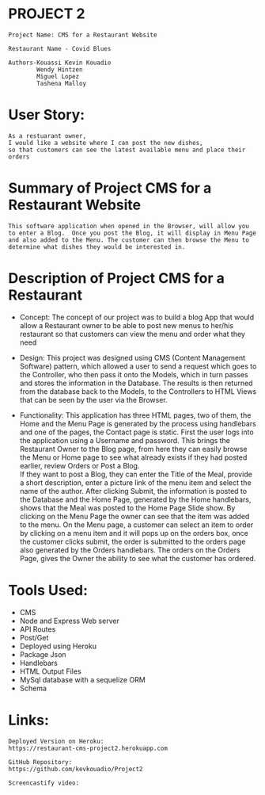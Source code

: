 # PROJECT 2
    Project Name: CMS for a Restaurant Website

    Restaurant Name - Covid Blues

    Authors-Kouassi Kevin Kouadio
            Wendy Hintzen
            Miguel Lopez
            Tashena Malloy

# User Story:
    As a restuarant owner, 
    I would like a website where I can post the new dishes, 
    so that customers can see the latest available menu and place their orders

# Summary of Project CMS for a Restaurant Website
    This software application when opened in the Browser, will allow you to enter a Blog.  Once you post the Blog, it will display in Menu Page and also added to the Menu. The customer can then browse the Menu to determine what dishes they would be interested in.
    
# Description of Project CMS for a Restaurant 

   * Concept:
        The concept of our project was to build a blog App that would allow a Restaurant owner to be able to post new menus to her/his restaurant so that customers can view the menu and order what they need

   * Design:
        This project was designed using CMS (Content Management Software) pattern, which allowed a user to send a request which goes to the Controller, who then pass it onto the Models, which in turn passes and  stores the information in the Database. The results is then returned from the database back to the Models, to the Controllers to HTML Views that can be seen by the user via the Browser.
        
   * Functionality:
        This application has three HTML pages, two of them, the Home and the Menu Page is generated by the process using handlebars and one of the pages, the Contact page is static.  First the user logs into the application using a Username and password. This brings the Restaurant Owner to the Blog page, from here they can easily browse the Menu or Home page to see what already exists if they had posted earlier, review Orders or Post a Blog.   
        If they want to post a Blog, they can enter the Title of the Meal, provide a short description, enter a picture link of the menu item and select the name of the author.  After clicking Submit, the information is posted to the Database and the Home Page, generated by the Home handlebars, shows that the Meal was posted to the Home Page Slide show.
        By clicking on the Menu Page the owner can see that the item was added to the menu.  On the Menu page, a customer can select an item to order by clicking on a menu item and it will pops up on the orders box, once the customer clicks submit, the order is submitted to the orders page also generated by the Orders handlebars.  The orders on the Orders Page, gives the Owner the ability to see what the customer has ordered.

# Tools Used:
   * CMS
   * Node and Express Web server
   * API Routes
   * Post/Get
   * Deployed using Heroku
   * Package Json
   * Handlebars
   * HTML Output Files
   * MySql database with a sequelize ORM
   * Schema           

# Links:
    Deployed Version on Heroku:
    https://restaurant-cms-project2.herokuapp.com 

    GitHub Repository:    
    https://github.com/kevkouadio/Project2

    Screencastify video: